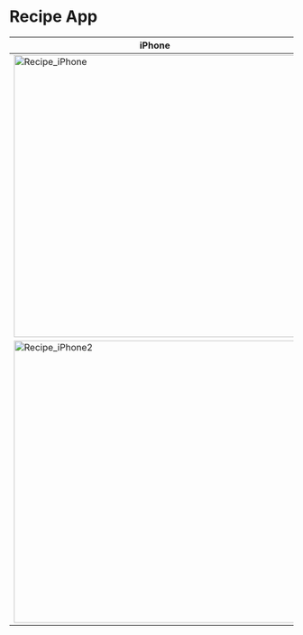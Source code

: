 # Recipe App

| iPhone | iPad |
| ------ | ---- |
| <img width="500" alt="Recipe_iPhone" src="https://github.com/user-attachments/assets/1da72185-e34a-4766-a01e-0c9462f7ddce" /> | <img width="500" alt="Recipe_iPad" src="https://github.com/user-attachments/assets/ccc8a711-a569-4841-8175-5c9c25638c3f" /> |
| <img width="500" alt="Recipe_iPhone2" src="https://github.com/user-attachments/assets/90dd5aef-97e0-44cf-ad85-52b08f69c27e" /> | <img width="500" alt="Reciper_iPad2" src="https://github.com/user-attachments/assets/2a853ddb-95af-47a9-ad67-7e15c7be87f4" /> |



